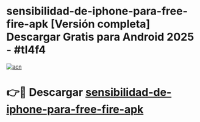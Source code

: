 # sensibilidad-de-iphone-para-free-fire-apk  [Versión completa] Descargar Gratis para Android 2025 - #tl4f4

[![acn](https://github.com/user-attachments/assets/0f9c940e-d8b0-45ae-aac7-cd30a18b3e1c)](https://apps.freeplayer.one?title=sensibilidad-de-iphone-para-free-fire-apk&ref=9F)

# 👉🔴 Descargar [sensibilidad-de-iphone-para-free-fire-apk](https://apps.freeplayer.one?title=sensibilidad-de-iphone-para-free-fire-apk&ref=9F)